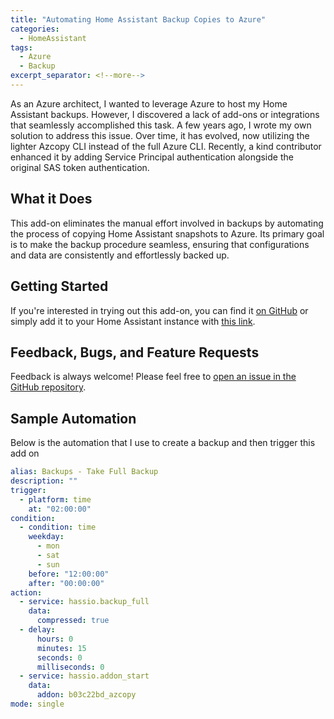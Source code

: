 ```yaml
---
title: "Automating Home Assistant Backup Copies to Azure"
categories:
  - HomeAssistant
tags:
  - Azure
  - Backup
excerpt_separator: <!--more-->
---
```


As an Azure architect, I wanted to leverage Azure to host my Home Assistant backups. However, I discovered a lack of add-ons or integrations that seamlessly accomplished this task. A few years ago, I wrote my own solution to address this issue. 
Over time, it has evolved, now utilizing the lighter Azcopy CLI instead of the full Azure CLI. Recently, a kind contributor enhanced it by adding Service Principal authentication alongside the original SAS token authentication.

## What it Does

This add-on eliminates the manual effort involved in backups by automating the process of copying Home Assistant snapshots to Azure. Its primary goal is to make the backup procedure seamless, ensuring that configurations and data are consistently and effortlessly backed up.

## Getting Started

If you're interested in trying out this add-on, you can find it [on GitHub](https://github.com/jak119/hassio-backup-azure-blob) or simply add it to your Home Assistant instance with [this link](https://my.home-assistant.io/redirect/supervisor_add_addon_repository/?repository_url=https%3A%2F%2Fgithub.com%2Fjak119%2Fhassio-backup-azure-blob%2F).

## Feedback, Bugs, and Feature Requests

Feedback is always welcome! Please feel free to [open an issue in the GitHub repository](https://github.com/jak119/hassio-backup-azure-blob/issues/new).

## Sample Automation

Below is the automation that I use to create a backup and then trigger this add on

```yaml
alias: Backups - Take Full Backup
description: ""
trigger:
  - platform: time
    at: "02:00:00"
condition:
  - condition: time
    weekday:
      - mon
      - sat
      - sun
    before: "12:00:00"
    after: "00:00:00"
action:
  - service: hassio.backup_full
    data:
      compressed: true
  - delay:
      hours: 0
      minutes: 15
      seconds: 0
      milliseconds: 0
  - service: hassio.addon_start
    data:
      addon: b03c22bd_azcopy
mode: single
```
